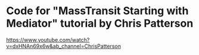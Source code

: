 # Code for "MassTransit Starting with Mediator" tutorial by Chris Patterson

https://www.youtube.com/watch?v=dxHNAn69x6w&ab_channel=ChrisPatterson
